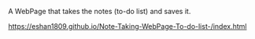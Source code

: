 A WebPage that takes the notes (to-do list) and saves it.

https://eshan1809.github.io/Note-Taking-WebPage-To-do-list-/index.html
